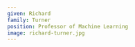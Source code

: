 ```yaml
---
given: Richard
family: Turner
position: Professor of Machine Learning
image: richard-turner.jpg
---
```

